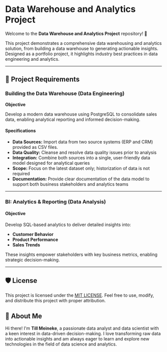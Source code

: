 # Data Warehouse and Analytics Project

Welcome to the **Data Warehouse and Analytics Project** repository! 🚀

This project demonstrates a comprehensive data warehousing and analytics solution, from building a data warehouse to generating actionable insights. Designed as a portfolio project, it highlights industry best practices in data engineering and analytics.

---

## 🚀 Project Requirements

### Building the Data Warehouse (Data Engineering)

**Objective**

Develop a modern data warehouse using PostgreSQL to consolidate sales data, enabling analytical reporting and informed decision-making.

#### Specifications

- **Data Sources:** Import data from two source systems (ERP and CRM) provided as CSV files.
- **Data Quality:** Cleanse and resolve data quality issues prior to analysis
- **Integration:** Combine both sources into a single, user-friendly data model designed for analytical queries
- **Scope:** Focus on the latest dataset only; historization of data is not required
- **Documentation:** Provide clear documentation of the data model to support both business stakeholders and analytics teams

---

### BI: Analytics & Reporting (Data Analysis)

#### Objective

Develop SQL-based analytics to deliver detailed insights into:

- **Customer Behavior**
- **Product Performance**
- **Sales Trends**

These insights empower stakeholders with key business metrics, enabling strategic decision-making.

---

## 🛡️ License

This project is licensed under the [MIT LICENSE](LICENSE). Feel free to use, modify, and distribute this project with proper attribution.

## 🌟 About Me

Hi there! I'm **Till Meineke**, a passionate data analyst and data scientist with a keen interest in data-driven decision-making. I love transforming raw data into actionable insights and am always eager to learn and explore new technologies in the field of data science and analytics.